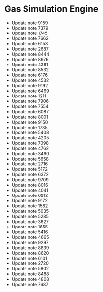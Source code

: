 # Gas Simulation Engine
- Update note 9159
- Update note 7379
- Update note 1745
- Update note 7662
- Update note 6153
- Update note 2687
- Update note 8444
- Update note 8976
- Update note 4381
- Update note 8532
- Update note 6176
- Update note 4532
- Update note 9192
- Update note 6469
- Update note 1211
- Update note 7906
- Update note 7554
- Update note 6087
- Update note 8001
- Update note 9150
- Update note 1735
- Update note 5408
- Update note 4205
- Update note 7098
- Update note 4762
- Update note 3490
- Update note 5658
- Update note 2716
- Update note 5172
- Update note 6372
- Update note 9709
- Update note 8016
- Update note 4041
- Update note 6912
- Update note 9172
- Update note 1582
- Update note 5035
- Update note 5285
- Update note 3627
- Update note 1655
- Update note 5416
- Update note 4665
- Update note 9297
- Update note 8839
- Update note 8620
- Update note 6101
- Update note 2720
- Update note 5802
- Update note 8488
- Update note 4808
- Update note 7687
